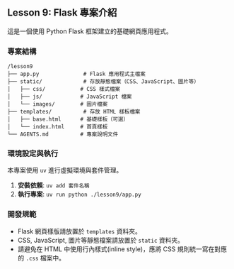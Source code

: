 ## Lesson 9: Flask 專案介紹

這是一個使用 Python Flask 框架建立的基礎網頁應用程式。

### 專案結構

```
/lesson9
├── app.py              # Flask 應用程式主檔案
├── static/             # 存放靜態檔案（CSS、JavaScript、圖片等）
│   ├── css/           # CSS 樣式檔案
│   ├── js/            # JavaScript 檔案
│   └── images/        # 圖片檔案
├── templates/          # 存放 HTML 樣板檔案
│   ├── base.html      # 基礎樣板（可選）
│   └── index.html     # 首頁樣板
└── AGENTS.md          # 專案說明文件
```

### 環境設定與執行

本專案使用 `uv` 進行虛擬環境與套件管理。

1.  **安裝依賴**: `uv add 套件名稱`
2.  **執行專案**: `uv run python ./lesson9/app.py`

### 開發規範

*   Flask 網頁樣版請放置於 `templates` 資料夾。
*   CSS, JavaScript, 圖片等靜態檔案請放置於 `static` 資料夾。
*   請避免在 HTML 中使用行內樣式(inline style)，應將 CSS 規則統一寫在對應的 `.css` 檔案中。